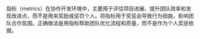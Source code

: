 指标（metrics）在协作开发环境中，主要用于评估项目进展、提升团队效率和发现改进点，而不是用来奖励或惩罚个人。将指标用于奖惩会导致行为扭曲，影响团队合作氛围。正确做法是用指标帮助团队优化流程和质量，而不是作为个人奖惩依据。